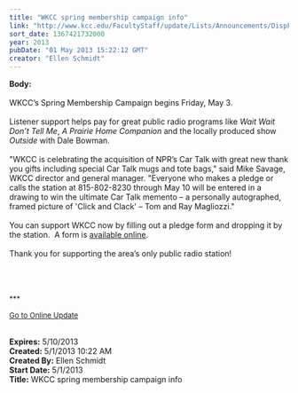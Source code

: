 ```yaml
---
title: "WKCC spring membership campaign info"
link: "http://www.kcc.edu/FacultyStaff/update/Lists/Announcements/DispForm.aspx?ID=1099"
sort_date: 1367421732000
year: 2013
pubDate: "01 May 2013 15:22:12 GMT"
creator: "Ellen Schmidt"
---
```


<div><b>Body:</b> <div class="ExternalClassEA37B52B674640C5A06CC4AC5D341583">
<div><br />WKCC’s Spring Membership Campaign begins Friday, May 3.  </div>
<div> </div>
<div>Listener support helps pay for great public radio programs like <em>Wait Wait Don’t Tell Me</em>, <em>A Prairie Home Companion</em> and the locally produced show <em>Outside</em> with Dale Bowman.</div>
<div><br />&quot;WKCC is celebrating the acquisition of NPR’s Car Talk with great new thank you gifts including special Car Talk mugs and tote bags,&quot; said Mike Savage, WKCC director and general manager. &quot;Everyone who makes a pledge or calls the station at 815-802-8230 through May 10 will be entered in a drawing to win the ultimate Car Talk memento – a personally autographed, framed picture of 'Click and Clack' – Tom and Ray Magliozzi.&quot;</div>
<div> </div>
<div>You can support WKCC now by filling out a pledge form and dropping it by the station.  A form is <a href="/archive/radio/support/Documents/WKCCsupport.pdf">available online</a>.</div>
<div><br />Thank you for supporting the area’s only public radio station!</div>
<div> </div>
<div> </div>
<div> </div>
<div>
<p><font size="2">***</font></p>
<p><font size="2"><a href="/FacultyStaff/update/Pages/dailyupdate.aspx">Go to Online Update</a></font><font size="2"></p></font><br /></div></div></div>
<div><b>Expires:</b> 5/10/2013</div>
<div><b>Created:</b> 5/1/2013 10:22 AM</div>
<div><b>Created By:</b> Ellen Schmidt</div>
<div><b>Start Date:</b> 5/1/2013</div>
<div><b>Title:</b> WKCC spring membership campaign info</div>
